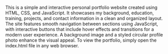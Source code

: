 This is a simple and interactive personal portfolio website created using HTML, CSS, and JavaScript. It showcases my background, education, training, projects, and contact information in a clean and organized layout. The site features smooth navigation between sections using JavaScript, with interactive buttons that include hover effects and transitions for a modern user experience. A background image and a styled circular profile photo enhance the visual appeal. To view the portfolio, simply open the index.html file in any web browser.

